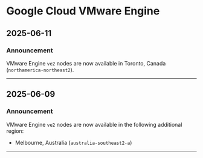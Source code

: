 # Google Cloud VMware Engine

## 2025-06-11

### Announcement

VMware Engine `ve2` nodes are now available in Toronto, Canada (`northamerica-northeast2`).

---
## 2025-06-09

### Announcement

VMware Engine `ve2` nodes are now available in the following additional region:

* Melbourne, Australia (`australia-southeast2-a`)

---
